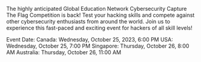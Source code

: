 
The highly anticipated Global Education Network Cybersecurity Capture The Flag Competition is back!
Test your hacking skills and compete against other cybersecurity enthusiasts from around the world. Join us to experience this fast-paced and exciting event for hackers of all skill levels!

Event Date:
Canada: Wednesday, October 25, 2023, 6:00 PM
USA: Wednesday, October 25, 7:00 PM
Singapore: Thursday, October 26, 8:00 AM
Australia: Thursday, October 26, 11:00 AM
